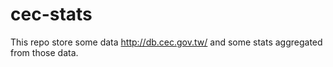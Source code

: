 # cec-stats

This repo store some data http://db.cec.gov.tw/
and some stats aggregated from those data.
